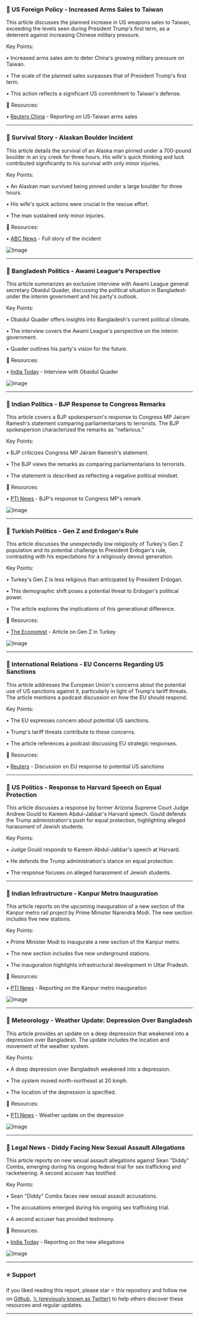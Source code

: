 ### 🤖 US Foreign Policy - Increased Arms Sales to Taiwan

This article discusses the planned increase in US weapons sales to Taiwan, exceeding the levels seen during President Trump's first term, as a deterrent against increasing Chinese military pressure.

Key Points:

• Increased arms sales aim to deter China's growing military pressure on Taiwan.


• The scale of the planned sales surpasses that of President Trump's first term.


• This action reflects a significant US commitment to Taiwan's defense.


🔗 Resources:

• [Reuters China](https://x.com/ReutersChina/status/1928360816341844137) - Reporting on US-Taiwan arms sales


---

### 🤖 Survival Story - Alaskan Boulder Incident

This article details the survival of an Alaska man pinned under a 700-pound boulder in an icy creek for three hours.  His wife's quick thinking and luck contributed significantly to his survival with only minor injuries.

Key Points:

•  An Alaskan man survived being pinned under a large boulder for three hours.


• His wife's quick actions were crucial in the rescue effort.


• The man sustained only minor injuries.


🔗 Resources:

• [ABC News](https://abcnews.link/VTB9JAm) - Full story of the incident

![Image](https://pbs.twimg.com/media/GsLlJQcXIAEKxps?format=jpg&name=small)


---

### 🤖 Bangladesh Politics - Awami League's Perspective

This article summarizes an exclusive interview with Awami League general secretary Obaidul Quader, discussing the political situation in Bangladesh under the interim government and his party's outlook.

Key Points:

•  Obaidul Quader offers insights into Bangladesh's current political climate.


• The interview covers the Awami League's perspective on the interim government.


• Quader outlines his party's vision for the future.


🔗 Resources:

• [India Today](https://x.com/IndiaToday/status/1928355152526000251) - Interview with Obaidul Quader

![Image](https://pbs.twimg.com/media/GsLkyMBaUAQv0-K?format=jpg&name=small)


---

### 🤖 Indian Politics - BJP Response to Congress Remarks

This article covers a BJP spokesperson's response to Congress MP Jairam Ramesh's statement comparing parliamentarians to terrorists.  The BJP spokesperson characterized the remarks as "nefarious."

Key Points:

•  BJP criticizes Congress MP Jairam Ramesh's statement.


• The BJP views the remarks as comparing parliamentarians to terrorists.


• The statement is described as reflecting a negative political mindset.


🔗 Resources:

• [PTI News](https://x.com/PTI_News/status/1928334717570667005) - BJP's response to Congress MP's remark

![Image](https://pbs.twimg.com/amplify_video_thumb/1928333487339360258/img/aGNd3pNTSZ1Oosne.jpg)


---

### 🤖 Turkish Politics - Gen Z and Erdogan's Rule

This article discusses the unexpectedly low religiosity of Turkey's Gen Z population and its potential challenge to President Erdogan's rule, contrasting with his expectations for a religiously devout generation.


Key Points:

• Turkey's Gen Z is less religious than anticipated by President Erdogan.


• This demographic shift poses a potential threat to Erdogan's political power.


• The article explores the implications of this generational difference.


🔗 Resources:

• [The Economist](https://econ.st/3Hjbw83) - Article on Gen Z in Turkey

![Image](https://pbs.twimg.com/media/GsLOcAeWwAEpWiR?format=jpg&name=small)


---

### 🤖 International Relations - EU Concerns Regarding US Sanctions

This article addresses the European Union's concerns about the potential use of US sanctions against it, particularly in light of Trump's tariff threats.  The article mentions a podcast discussion on how the EU should respond.

Key Points:

• The EU expresses concern about potential US sanctions.


•  Trump's tariff threats contribute to these concerns.


• The article references a podcast discussing EU strategic responses.


🔗 Resources:

• [Reuters](https://t.co/wR9fPzv2wq) - Discussion on EU response to potential US sanctions

---

### 🤖 US Politics - Response to Harvard Speech on Equal Protection

This article discusses a response by former Arizona Supreme Court Judge Andrew Gould to Kareem Abdul-Jabbar's Harvard speech. Gould defends the Trump administration's push for equal protection, highlighting alleged harassment of Jewish students.


Key Points:

•  Judge Gould responds to Kareem Abdul-Jabbar's speech at Harvard.


• He defends the Trump administration's stance on equal protection.


• The response focuses on alleged harassment of Jewish students.



---

### 🤖 Indian Infrastructure - Kanpur Metro Inauguration

This article reports on the upcoming inauguration of a new section of the Kanpur metro rail project by Prime Minister Narendra Modi.  The new section includes five new stations.


Key Points:

• Prime Minister Modi to inaugurate a new section of the Kanpur metro.


• The new section includes five new underground stations.


•  The inauguration highlights infrastructural development in Uttar Pradesh.


🔗 Resources:

• [PTI News](https://x.com/PTI_News/status/1928311744096567695) - Reporting on the Kanpur metro inauguration

![Image](https://pbs.twimg.com/amplify_video_thumb/1928310904770244608/img/3rMZ2zCPtdQ7ngDW.jpg)


---

### 🤖 Meteorology - Weather Update: Depression Over Bangladesh

This article provides an update on a deep depression that weakened into a depression over Bangladesh. The update includes the location and movement of the weather system.

Key Points:

• A deep depression over Bangladesh weakened into a depression.


•  The system moved north-northeast at 20 kmph.


• The location of the depression is specified.


🔗 Resources:

• [PTI News](https://x.com/PTI_News/status/1928291480499802235) - Weather update on the depression

![Image](https://pbs.twimg.com/media/GsKquqZaUAAacoq?format=png&name=900x900)


---

### 🤖 Legal News - Diddy Facing New Sexual Assault Allegations

This article reports on new sexual assault allegations against Sean "Diddy" Combs,  emerging during his ongoing federal trial for sex trafficking and racketeering.  A second accuser has testified.

Key Points:

• Sean "Diddy" Combs faces new sexual assault accusations.


•  The accusations emerged during his ongoing sex trafficking trial.


• A second accuser has provided testimony.


🔗 Resources:

• [India Today](https://x.com/IndiaToday/status/1928263658364358823) -  Reporting on the new allegations

![Image](https://pbs.twimg.com/media/GsKRhjEXMAAqr4C?format=jpg&name=small)


---

### ⭐️ Support

If you liked reading this report, please star ⭐️ this repository and follow me on [Github](https://github.com/Drix10), [𝕏 (previously known as Twitter)](https://x.com/DRIX_10_) to help others discover these resources and regular updates.

---
